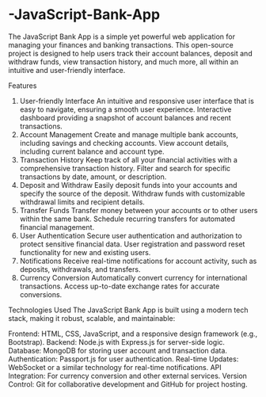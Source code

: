 # -JavaScript-Bank-App
The JavaScript Bank App is a simple yet powerful web application for managing your finances and banking transactions.
 This open-source project is designed to help users track their account balances, deposit and withdraw funds, view transaction history, and much more, all within an intuitive and user-friendly interface.

Features
1. User-friendly Interface
An intuitive and responsive user interface that is easy to navigate, ensuring a smooth user experience.
Interactive dashboard providing a snapshot of account balances and recent transactions.
2. Account Management
Create and manage multiple bank accounts, including savings and checking accounts.
View account details, including current balance and account type.
3. Transaction History
Keep track of all your financial activities with a comprehensive transaction history.
Filter and search for specific transactions by date, amount, or description.
4. Deposit and Withdraw
Easily deposit funds into your accounts and specify the source of the deposit.
Withdraw funds with customizable withdrawal limits and recipient details.
5. Transfer Funds
Transfer money between your accounts or to other users within the same bank.
Schedule recurring transfers for automated financial management.
6. User Authentication
Secure user authentication and authorization to protect sensitive financial data.
User registration and password reset functionality for new and existing users.
7. Notifications
Receive real-time notifications for account activity, such as deposits, withdrawals, and transfers.
8. Currency Conversion
Automatically convert currency for international transactions.
Access up-to-date exchange rates for accurate conversions.

Technologies Used
The JavaScript Bank App is built using a modern tech stack, making it robust, scalable, and maintainable:

Frontend: HTML, CSS, JavaScript, and a responsive design framework (e.g., Bootstrap).
Backend: Node.js with Express.js for server-side logic.
Database: MongoDB for storing user account and transaction data.
Authentication: Passport.js for user authentication.
Real-time Updates: WebSocket or a similar technology for real-time notifications.
API Integration: For currency conversion and other external services.
Version Control: Git for collaborative development and GitHub for project hosting.
